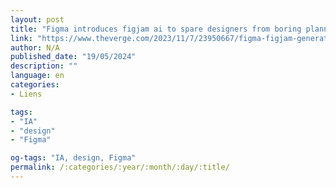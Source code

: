 ```yaml
---
layout: post
title: "Figma introduces figjam ai to spare designers from boring planning prep"
link: "https://www.theverge.com/2023/11/7/23950667/figma-figjam-generative-ai-design-tools-beta-announcement"
author: N/A
published_date: "19/05/2024"
description: ""
language: en
categories:
- Liens

tags:
- "IA"
- "design"
- "Figma"

og-tags: "IA, design, Figma"
permalink: /:categories/:year/:month/:day/:title/
---
```

